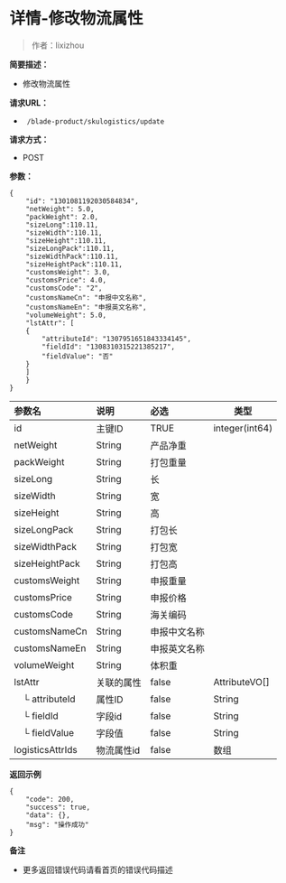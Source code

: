 # 详情-修改物流属性

> 作者：lixizhou

**简要描述：** 

- 修改物流属性

**请求URL：** 
- ` /blade-product/skulogistics/update`
  
**请求方式：**
- POST 

**参数：** 
```
{
	"id": "1301081192030584834",
	"netWeight": 5.0,
	"packWeight": 2.0,
	"sizeLong":110.11,
	"sizeWidth":110.11,
	"sizeHeight":110.11,
	"sizeLongPack":110.11,
	"sizeWidthPack":110.11,
	"sizeHeightPack":110.11,
	"customsWeight": 3.0,
	"customsPrice": 4.0,
	"customsCode": "2",
	"customsNameCn": "申报中文名称",
	"customsNameEn": "申报英文名称",
	"volumeWeight": 5.0,
	"lstAttr": [
	{
		"attributeId": "1307951651843334145",
		"fieldId": "1308310315221385217",
		"fieldValue": "否"
	}
	]
	}
}
```

|参数名|说明|必选|类型|
|:----    |:---|:----- |-----   |
|id	|	主键ID	|TRUE|	integer(int64)	|
|netWeight |String |产品净重 |
|packWeight |String |打包重量 |
|sizeLong |String |长 |
|sizeWidth |String |宽 |
|sizeHeight |String |高 |
|sizeLongPack |String |打包长 |
|sizeWidthPack |String |打包宽 |
|sizeHeightPack |String |打包高 |
|customsWeight |String |申报重量 |
|customsPrice |String |申报价格 |
|customsCode |String |海关编码 |
|customsNameCn |String |申报中文名称 |
|customsNameEn |String |申报英文名称 |
|volumeWeight |String |体积重 |
| lstAttr |关联的属性 |false | AttributeVO[] |
|　└ attributeId |属性ID |false | String |
|　└ fieldId |字段id |false | String |
|　└ fieldValue |字段值 |false | String |
|logisticsAttrIds |物流属性id|false | 数组|

 **返回示例**
``` 
{
    "code": 200,
    "success": true,
    "data": {},
    "msg": "操作成功"
}
```


 **备注** 

- 更多返回错误代码请看首页的错误代码描述